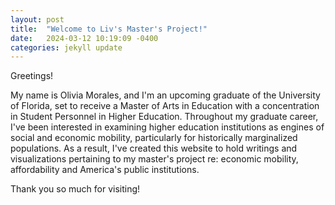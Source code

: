 ```yaml
---
layout: post
title:  "Welcome to Liv's Master's Project!"
date:   2024-03-12 10:19:09 -0400
categories: jekyll update
---
```

Greetings!

My name is Olivia Morales, and I'm an upcoming graduate of the University of Florida, set to receive a Master of Arts in Education with a concentration in 
Student Personnel in Higher Education. Throughout my graduate career, I've been interested in examining higher education institutions as engines of social and 
economic mobility, particularly for historically marginalized populations. As a result, I've created this website to hold writings and visualizations pertaining 
to my master's project re: economic mobility, affordability and America's public institutions. 

Thank you so much for visiting!  
